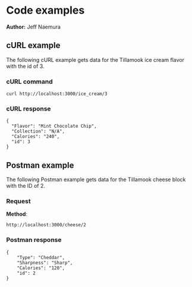 # Code examples

**Author:** Jeff Naemura

## cURL example

The following cURL example gets data for the Tillamook ice cream flavor with the id of 3.

### cURL command

```shell
curl http://localhost:3000/ice_cream/3
```

### cURL response

```shell
{
  "Flavor": "Mint Chocolate Chip",
  "Collection": "N/A",
  "Calories": "240",
  "id": 3
}
```

## Postman example

The following Postman example gets data for the Tillamook cheese block with the ID of 2.

### Request

**Method**:

```shell
http://localhost:3000/cheese/2
```

### Postman response

```shell
{
    "Type": "Cheddar",
    "Sharpness": "Sharp",
    "Calories": "120",
    "id": 2
}
```
